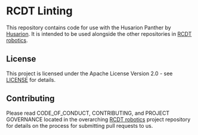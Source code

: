 <!--
SPDX-FileCopyrightText: Alliander N. V.

SPDX-License-Identifier: Apache-2.0
-->

# RCDT Linting

This repository contains code for use with the Husarion Panther by [Husarion](https://husarion.com).
It is intended to be used alongside the other repositories in [RCDT robotics](https://github.com/alliander-opensource/rcdt_robotics).

## License

This project is licensed under the Apache License Version 2.0 - see [LICENSE](LICENSE) for details.

## Contributing

Please read CODE_OF_CONDUCT, CONTRIBUTING, and PROJECT GOVERNANCE located in the overarching [RCDT robotics](https://github.com/alliander-opensource/rcdt_robotics) project repository for details on the process for submitting pull requests to us.
